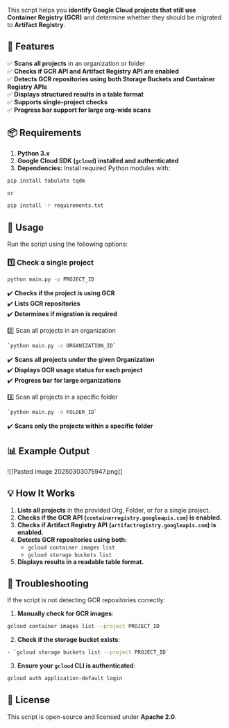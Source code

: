 This script helps you **identify Google Cloud projects that still use Container Registry (GCR)** and determine whether they should be migrated to **Artifact Registry**.
## **📌 Features**

✅ **Scans all projects** in an organization or folder  
✅ **Checks if GCR API and Artifact Registry API are enabled**  
✅ **Detects GCR repositories using both Storage Buckets and Container Registry APIs**  
✅ **Displays structured results in a table format**  
✅ **Supports single-project checks**  
✅ **Progress bar support for large org-wide scans**

## **📦 Requirements**

1. **Python 3.x**
2. **Google Cloud SDK (`gcloud`) installed and authenticated**
3. **Dependencies:** Install required Python modules with:

```bash
pip install tabulate tqdm

or 

pip install -r requirements.txt
```

## **🚀 Usage**

Run the script using the following options:

### **1️⃣ Check a single project**

```bash
python main.py -p PROJECT_ID
```

✔️ **Checks if the project is using GCR**  
✔️ **Lists GCR repositories**  
✔️ **Determines if migration is required**

2️⃣ Scan all projects in an organization

```bash
`python main.py -o ORGANIZATION_ID`
```

✔️ **Scans all projects under the given Organization**  
✔️ **Displays GCR usage status for each project**  
✔️ **Progress bar for large organizations**

3️⃣ Scan all projects in a specific folder
```bash
`python main.py -d FOLDER_ID`
```

✔️ **Scans only the projects within a specific folder**

## **📊 Example Output**

![[Pasted image 20250303075947.png]]
## **💡 How It Works**

1. **Lists all projects** in the provided Org, Folder, or for a single project.
2. **Checks if the GCR API (`containerregistry.googleapis.com`) is enabled.**
3. **Checks if Artifact Registry API (`artifactregistry.googleapis.com`) is enabled.**
4. **Detects GCR repositories using both:**
    - `gcloud container images list`
    - `gcloud storage buckets list`
5. **Displays results in a readable table format.**
## **🔧 Troubleshooting**

If the script is not detecting GCR repositories correctly:
1. **Manually check for GCR images**:
```bash
gcloud container images list --project PROJECT_ID
```
2. **Check if the storage bucket exists**:
```bash
- `gcloud storage buckets list --project PROJECT_ID`
```
3.  **Ensure your `gcloud` CLI is authenticated**:
```bash
gcloud auth application-default login
```
## **📜 License**

This script is open-source and licensed under **Apache 2.0**.
